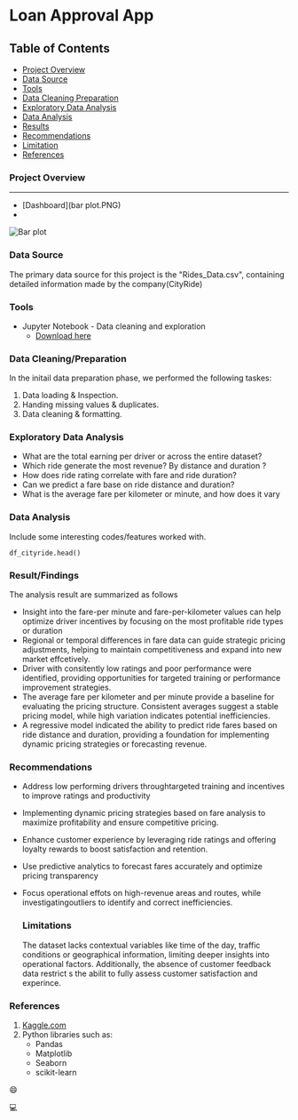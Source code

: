 # Loan Approval App

## Table of Contents
- [Project Overview](#project-overview)
- [Data Source](#data-source)
- [Tools](#tools)
- [Data Cleaning Preparation](#data-cleaning-preparation)
- [Exploratory Data Analysis](#exploratory-data-analysis)
- [Data Analysis](#data-analysis)
- [Results](#results)
- [Recommendations](#recommendations)
- [Limitation](#limitations)
- [References](#references)

### Project Overview
---



- [Dashboard](bar plot.PNG)
- 
![Bar plot](https://github.com/user-attachments/assets/ea652baf-4901-4a0f-b138-0844b511770f)



### Data Source
The primary data source for this project is the "Rides_Data.csv", containing detailed information made by the company(CityRide)

### Tools
- Jupyter Notebook - Data cleaning and exploration
  - [Download here](https://jupyter.org)


### Data Cleaning/Preparation
In the initail data preparation phase, we performed the following taskes:
1. Data loading & Inspection.
2. Handing missing values & duplicates.
3. Data cleaning & formatting.


### Exploratory Data Analysis
- What are the total earning per driver or across the entire dataset?
- Which ride generate the most revenue? By distance and duration ?
- How does ride rating correlate with fare and ride duration?
- Can we predict a fare base on ride distance and duration?
- What is the average fare per kilometer or minute, and how does it vary


### Data Analysis
Include some interesting codes/features worked with.

```jupyter notebook
df_cityride.head()
```

### Result/Findings
The analysis result are summarized as follows
- Insight into the fare-per minute and fare-per-kilometer values can help optimize driver incentives by focusing on the most profitable ride types or duration
- Regional or temporal differences in fare data can guide strategic pricing adjustments, helping to maintain competitiveness and expand into new market effcetively.
- Driver with consitently low ratings and poor performance were identified, providing opportunities for targeted training or performance improvement strategies.
- The average fare per kilometer and per minute provide a baseline for evaluating the pricing structure. Consistent averages suggest a stable pricing model, while high variation indicates potential inefficiencies.
- A regressive model indicated the ability to predict ride fares based on ride distance and duration, providing a foundation for implementing dynamic pricing strategies or forecasting revenue. 


### Recommendations

- Address low performing drivers throughtargeted training and incentives to improve ratings and productivity
- Implementing dynamic pricing strategies based on fare analysis to maximize profitability and ensure competitive pricing.
- Enhance customer experience by leveraging ride ratings and offering loyalty rewards to boost satisfaction and retention.
- Use predictive analytics to forecast fares accurately and optimize pricing transparency
- Focus operational effots on high-revenue areas and routes, while investigatingoutliers to identify and correct inefficiencies.


  ### Limitations
  The dataset lacks contextual variables like time of the day, traffic conditions or geographical information, limiting deeper insights into operational factors. Additionally, the absence of customer feedback data restrict s the abilit to fully assess customer satisfaction and experince.



### References
1. [Kaggle.com](https://www.kaggle.com/datasets/rishabhrajsharma/cityride-dataset-rides-data-drivers-data?resource=download&select=Rides_Data.csv)
2. Python libraries such as:
   - Pandas
   - Matplotlib
   - Seaborn
   - scikit-learn


😄

💻
  
